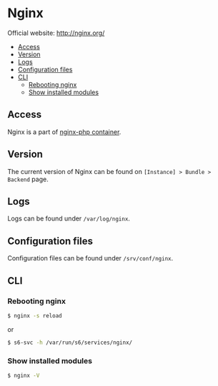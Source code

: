 # Nginx

Official website: <a href="http://nginx.org/" target="_blank">http://nginx.org/</a>
 
* [Access](#access)
* [Version](#version)
* [Logs](#logs)
* [Configuration files](#configuration-files)
* [CLI](#cli)
    * [Rebooting nginx](#rebooting-nginx)
    * [Show installed modules](#show-installed-modules)

## Access

Nginx is a part of [nginx-php container](README.md).

## Version

The current version of Nginx can be found on `[Instance] > Bundle > Backend` page.

## Logs

Logs can be found under `/var/log/nginx`.

## Configuration files

Configuration files can be found under `/srv/conf/nginx`.

## CLI 

### Rebooting nginx

```bash
$ nginx -s reload
```

or

```bash
$ s6-svc -h /var/run/s6/services/nginx/
```

### Show installed modules

```bash
$ nginx -V
```